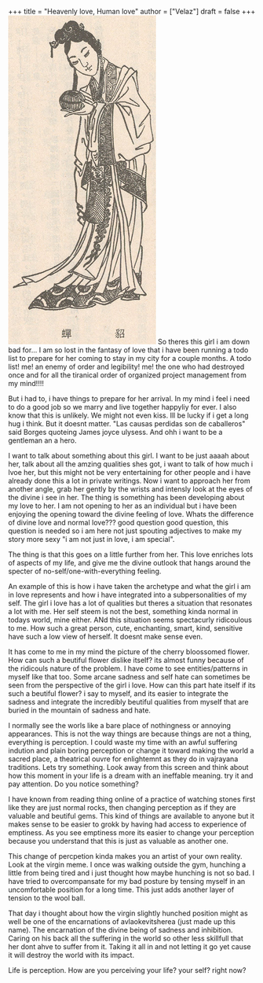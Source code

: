 +++
title = "Heavenly love, Human love"
author = ["Velaz"]
draft = false
+++
![Image alt](diochan.jpg)
So theres this girl i am down bad for...
I am so lost in the fantasy of love that i have been running a todo list to prepare for her coming to stay in my city for a couple months. A todo list! me! an enemy of order and legibility! me! the one who had destroyed once and for all the tiranical order of organized project management from my mind!!!!

But i had to, i have things to prepare for her arrival. In my mind i feel i need to do a good job so we marry and live together happyliy for ever. I also know that this is unlikely. We might not even kiss. Ill be lucky if i get a long hug i think. But it doesnt matter. "Las causas perdidas son de caballeros" said Borges quoteing James joyce ulysess. And ohh i want to be a gentleman an a hero.

I want to talk about something about this girl. I want to be just aaaah about her, talk about all the amzing qualities shes got, i want to talk of how much i lvoe her, but this might not be very entertaining for other people and i have already done this a lot in private writings. Now i want to approach her from another angle, grab her gently by the wrists and intensly look at the eyes of the divine i see in her.
The thing is something has been developing about my love to her. I am not opening to her as an individual but i have been enjoying the opening toward the divine feeling of love. Whats the difference of divine love and normal love??? good question good question, this question is needed so i am here not just spouting adjectives to make my story more sexy "i am not just in love, i am special".

The thing is that this goes on a little further from her. This love enriches lots of aspects of my life, and give me the divine outlook that hangs around the specter of no-self/one-with-everything feeling.

An example of this is how i have taken the archetype and what the girl i am in love represents and how i have integrated into a subpersonalities of my self.
The girl i love has a lot of qualities but theres a situation that resonates a lot with me. Her self steem is not the best, something kinda normal in todays world,  mine either. ANd this situation seems spectacurly ridicoulous to me. How such a great person, cute, enchanting, smart, kind, sensitive have such a low view of herself. It doesnt make sense even.

It has come to me in my mind the picture of the cherry bloossomed flower. How can such a beutiful flower dislike itself? its almost funny because of the ridicouls nature of the problem.
I have come to see entities/patterns in myself like that too. Some arcane sadness and self hate can sometimes be seen from the perspective of the girl i love. How can this part hate itself if its such a beutiful flower? i say to myself, and its easier to integrate the sadness and integrate the incredibly beutiful qualities from myself that are buried in the mountain of sadness and hate.

I normally see the worls like a bare place of nothingness or annoying appearances. This is not the way things are because things are not a thing, everything is perception. I could waste my time with an awful suffering indution and plain boring perception or change it toward making the world a sacred place, a theatrical ouvre for enlightemnt as they do in vajrayana traditions.
Lets try something. Look away from this screen and think about how this moment in your life is a dream with an ineffable meaning. try it and pay attention.
Do you notice something?

I have known from reading thing online of a practice of watching stones first like they are just normal rocks, then changing perception as if they are valuable and beutiful gems.
This kind of things are available to anyone but it makes sense to be easier to grokk by having had access  to experience of emptiness. As you see emptiness more its easier to change your perception because you understand that this is just as valuable as another one.

This change of percpetion kinda makes you an artist of your own reality.
Look at the virgin meme. I once was walking outside the gym, hunching a little from being tired and i just thought how maybe hunching is not so bad. I have tried to overcompansate for my bad posture by tensing myself in an uncomfortable position for a long time. This just adds another layer of tension to the wool ball.

That day i thought about how the virgin slightly hunched position might as well be one of the encarnations of avlaokevitsherea (just made up this name). The encarnation of the divine being of sadness and inhibition. Caring on his back all the suffering in the world so other less skillfull that her dont ahve to suffer from it. Taking it all in and not letting it go yet cause it will destroy the world with its impact.

Life is perception. How are you perceiving your life? your self? right now?
